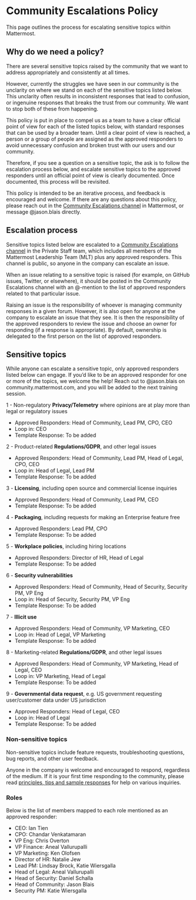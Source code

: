 # Community Escalations Policy

This page outlines the process for escalating sensitive topics within Mattermost.

## Why do we need a policy?

There are several sensitive topics raised by the community that we want to address appropriately and consistently at all times.

However, currently the struggles we have seen in our community is the unclarity on where we stand on each of the sensitive topics listed below. This unclarity often results in inconsistent responses that lead to confusion, or ingenuine responses that breaks the trust from our community. We want to stop both of these from happening.

This policy is put in place to compel us as a team to have a clear official point of view for each of the listed topics below, with standard responses that can be used by a broader team. Until a clear point of view is reached, a person or a group of people are assigned as the approved responders to avoid unnecessary confusion and broken trust with our users and our community.

Therefore, if you see a question on a sensitive topic, the ask is to follow the escalation process below, and escalate sensitive topics to the approved responders until an official point of view is clearly documented. Once documented, this process will be revisited.

This policy is intended to be an iterative process, and feedback is encouraged and welcome. If there are any questions about this policy, please reach out in the [Community Escalations channel](https://community.mattermost.com/private-core/channels/community-escalations) in Mattermost, or message @jason.blais directly.

## Escalation process

Sensitive topics listed below are escalated to a [Community Escalations channel](https://community.mattermost.com/private-core/channels/community-escalations) in the Private Staff team, which includes all members of the Mattermost Leadership Team (MLT) plus any approved responders. This channel is public, so anyone in the company can escalate an issue. 

When an issue relating to a sensitive topic is raised (for example, on GitHub issues, Twitter, or elsewhere), it should be posted in the Community Escalations channel with an @-mention to the list of approved responders related to that particular issue.

Raising an issue is the responsibility of whoever is managing community responses in a given forum. However, it is also open for anyone at the company to escalate an issue that they see. It is then the responsibility of the approved responders to review the issue and choose an owner for responding (if a response is appropriate). By default, ownership is delegated to the first person on the list of approved responders. 

## Sensitive topics

While anyone can escalate a sensitive topic, only approved responders listed below can engage. If you’d like to be an approved responder for one or more of the topics, we welcome the help! Reach out to @jason.blais on community.mattermost.com, and you will be added to the next training session.

1 - Non-regulatory **Privacy/Telemetry** where opinions are at play more than legal or regulatory issues 
* Approved Responders: Head of Community, Lead PM, CPO, CEO
* Loop in: CEO
* Template Response: To be added

2 - Product-related **Regulations/GDPR**, and other legal issues
* Approved Responders: Head of Community, Lead PM, Head of Legal, CPO, CEO
* Loop in: Head of Legal, Lead PM
* Template Response: To be added

3 - **Licensing**, including open source and commercial license inquiries
* Approved Responders: Head of Community, Lead PM, CEO
* Template Response: To be added

4 - **Packaging**, including requests for making an Enterprise feature free
* Approved Responders: Lead PM, CPO
* Template Response: To be added

5 - **Workplace policies**, including hiring locations
* Approved Responders: Director of HR, Head of Legal
* Template Response: To be added

6 - **Security vulnerabilities**
* Approved Responders: Head of Community, Head of Security, Security PM, VP Eng
* Loop in: Head of Security, Security PM, VP Eng
* Template Response: To be added

7 - **Illicit use**
* Approved Responders: Head of Community, VP Marketing, CEO
* Loop in: Head of Legal, VP Marketing
* Template Response: To be added

8 - Marketing-related **Regulations/GDPR**, and other legal issues
* Approved Responders: Head of Community, VP Marketing, Head of Legal, CEO
* Loop in: VP Marketing, Head of Legal 
* Template Response: To be added

9 - **Governmental data request**, e.g. US government requesting user/customer data under US jurisdiction
* Approved Responders: Head of Legal, CEO
* Loop in: Head of Legal 
* Template Response: To be added

### Non-sensitive topics

Non-sensitive topics include feature requests, troubleshooting questions, bug reports, and other user feedback. 

Anyone in the company is welcome and encouraged to respond, regardless of the medium. If it is your first time responding to the community, please read [principles, tips and sample responses](https://docs.mattermost.com/process/community-guidelines.html#mattermost-community-forums) for help on various inquiries.

### Roles

Below is the list of members mapped to each role mentioned as an approved responder:

* CEO: Ian Tien
* CPO: Chandar Venkatamaran
* VP Eng: Chris Overton
* VP Finance: Aneal Vallurupalli
* VP Marketing: Ken Olofsen
* Director of HR: Natalie Jew
* Lead PM: Lindsay Brock, Katie Wiersgalla
* Head of Legal: Aneal Vallurupalli
* Head of Security: Daniel Schalla
* Head of Community: Jason Blais
* Security PM: Katie Wiersgalla
